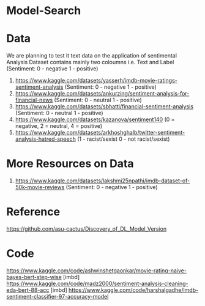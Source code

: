 # Model-Search


# Data
We are planning to test it text data on the application of sentimental Analysis
Dataset contains mainly two coloumns i.e. Text and Label (Sentiment: 0 - negative 1 - positive)
1. https://www.kaggle.com/datasets/yasserh/imdb-movie-ratings-sentiment-analysis (Sentiment: 0 - negative 1 - positive)
2. https://www.kaggle.com/datasets/ankurzing/sentiment-analysis-for-financial-news (Sentiment: 0 - neutral 1 - positive)
3. https://www.kaggle.com/datasets/sbhatti/financial-sentiment-analysis (Sentiment: 0 - neutral 1 - positive)
4. https://www.kaggle.com/datasets/kazanova/sentiment140  (0 = negative, 2 = neutral, 4 = positive)
5. https://www.kaggle.com/datasets/arkhoshghalb/twitter-sentiment-analysis-hatred-speech (1 - racist/sexist  0 - not racist/sexist)

# More Resources on Data
1. https://www.kaggle.com/datasets/lakshmi25npathi/imdb-dataset-of-50k-movie-reviews (Sentiment: 0 - negative 1 - positive)


# Reference 
https://github.com/asu-cactus/Discovery_of_DL_Model_Version

# Code
https://www.kaggle.com/code/ashwinshetgaonkar/movie-rating-naive-bayes-bert-step-wise [imbd]
https://www.kaggle.com/code/madz2000/sentiment-analysis-cleaning-eda-bert-88-acc [imbd]
https://www.kaggle.com/code/harshalgadhe/imdb-sentiment-classifier-97-accuracy-model
